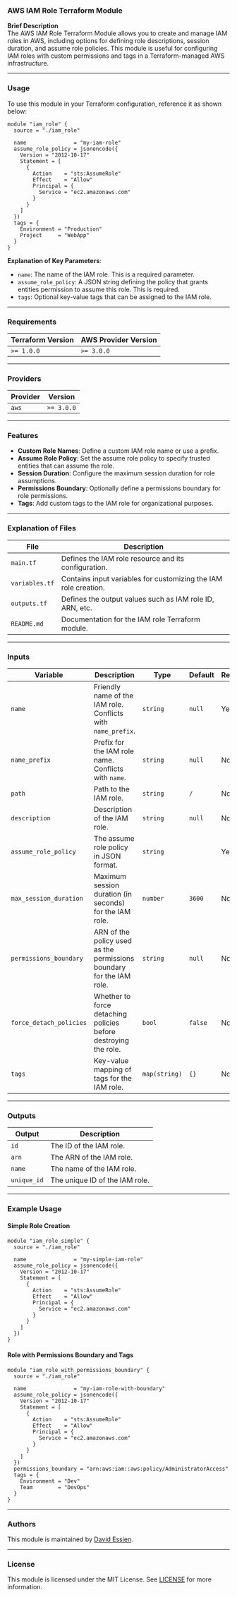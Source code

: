 ### AWS IAM Role Terraform Module

**Brief Description**  
The AWS IAM Role Terraform Module allows you to create and manage IAM roles in AWS, including options for defining role descriptions, session duration, and assume role policies. This module is useful for configuring IAM roles with custom permissions and tags in a Terraform-managed AWS infrastructure.

---

### Usage

To use this module in your Terraform configuration, reference it as shown below:

```hcl
module "iam_role" {
  source = "./iam_role"

  name               = "my-iam-role"
  assume_role_policy = jsonencode({
    Version = "2012-10-17"
    Statement = [
      {
        Action    = "sts:AssumeRole"
        Effect    = "Allow"
        Principal = {
          Service = "ec2.amazonaws.com"
        }
      }
    ]
  })
  tags = {
    Environment = "Production"
    Project     = "WebApp"
  }
}
```

**Explanation of Key Parameters**:

- `name`: The name of the IAM role. This is a required parameter.
- `assume_role_policy`: A JSON string defining the policy that grants entities permission to assume this role. This is required.
- `tags`: Optional key-value tags that can be assigned to the IAM role.

---

### Requirements

| **Terraform Version** | **AWS Provider Version** |
| --------------------- | ------------------------ |
| `>= 1.0.0`            | `>= 3.0.0`               |

---

### Providers

| **Provider** | **Version** |
| ------------ | ----------- |
| `aws`        | `>= 3.0.0`  |

---

### Features

- **Custom Role Names**: Define a custom IAM role name or use a prefix.
- **Assume Role Policy**: Set the assume role policy to specify trusted entities that can assume the role.
- **Session Duration**: Configure the maximum session duration for role assumptions.
- **Permissions Boundary**: Optionally define a permissions boundary for role permissions.
- **Tags**: Add custom tags to the IAM role for organizational purposes.

---

### Explanation of Files

| **File**       | **Description**                                                 |
| -------------- | --------------------------------------------------------------- |
| `main.tf`      | Defines the IAM role resource and its configuration.            |
| `variables.tf` | Contains input variables for customizing the IAM role creation. |
| `outputs.tf`   | Defines the output values such as IAM role ID, ARN, etc.        |
| `README.md`    | Documentation for the IAM role Terraform module.                |

---

### Inputs

| **Variable**            | **Description**                                                      | **Type**      | **Default** | **Required** |
| ----------------------- | -------------------------------------------------------------------- | ------------- | ----------- | ------------ |
| `name`                  | Friendly name of the IAM role. Conflicts with `name_prefix`.         | `string`      | `null`      | Yes          |
| `name_prefix`           | Prefix for the IAM role name. Conflicts with `name`.                 | `string`      | `null`      | No           |
| `path`                  | Path to the IAM role.                                                | `string`      | `/`         | No           |
| `description`           | Description of the IAM role.                                         | `string`      | `null`      | No           |
| `assume_role_policy`    | The assume role policy in JSON format.                               | `string`      |             | Yes          |
| `max_session_duration`  | Maximum session duration (in seconds) for the IAM role.              | `number`      | `3600`      | No           |
| `permissions_boundary`  | ARN of the policy used as the permissions boundary for the IAM role. | `string`      | `null`      | No           |
| `force_detach_policies` | Whether to force detaching policies before destroying the role.      | `bool`        | `false`     | No           |
| `tags`                  | Key-value mapping of tags for the IAM role.                          | `map(string)` | `{}`        | No           |

---

### Outputs

| **Output**  | **Description**                |
| ----------- | ------------------------------ |
| `id`        | The ID of the IAM role.        |
| `arn`       | The ARN of the IAM role.       |
| `name`      | The name of the IAM role.      |
| `unique_id` | The unique ID of the IAM role. |

---

### Example Usage

#### Simple Role Creation

```hcl
module "iam_role_simple" {
  source = "./iam_role"

  name               = "my-simple-iam-role"
  assume_role_policy = jsonencode({
    Version = "2012-10-17"
    Statement = [
      {
        Action    = "sts:AssumeRole"
        Effect    = "Allow"
        Principal = {
          Service = "ec2.amazonaws.com"
        }
      }
    ]
  })
}
```

#### Role with Permissions Boundary and Tags

```hcl
module "iam_role_with_permissions_boundary" {
  source = "./iam_role"

  name               = "my-iam-role-with-boundary"
  assume_role_policy = jsonencode({
    Version = "2012-10-17"
    Statement = [
      {
        Action    = "sts:AssumeRole"
        Effect    = "Allow"
        Principal = {
          Service = "ec2.amazonaws.com"
        }
      }
    ]
  })
  permissions_boundary = "arn:aws:iam::aws:policy/AdministratorAccess"
  tags = {
    Environment = "Dev"
    Team        = "DevOps"
  }
}
```

---

### Authors

This module is maintained by [David Essien](https://davidessien.com).

---

### License

This module is licensed under the MIT License. See [LICENSE](LICENSE) for more information.
